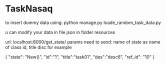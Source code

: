 # TaskNasaq
to insert dummy data using:
python manage.py loade_random_task_data.py

u can modify your data in file json in folder resources

url:
localhost:8000/get_state/
params need to send:
name of state as name of class
id,
title
disc
for example


{
	"state": "New()",
	"id":"1",
	"title":"task01",
	"des":"desc6",
	"ref_id": "10"
}
